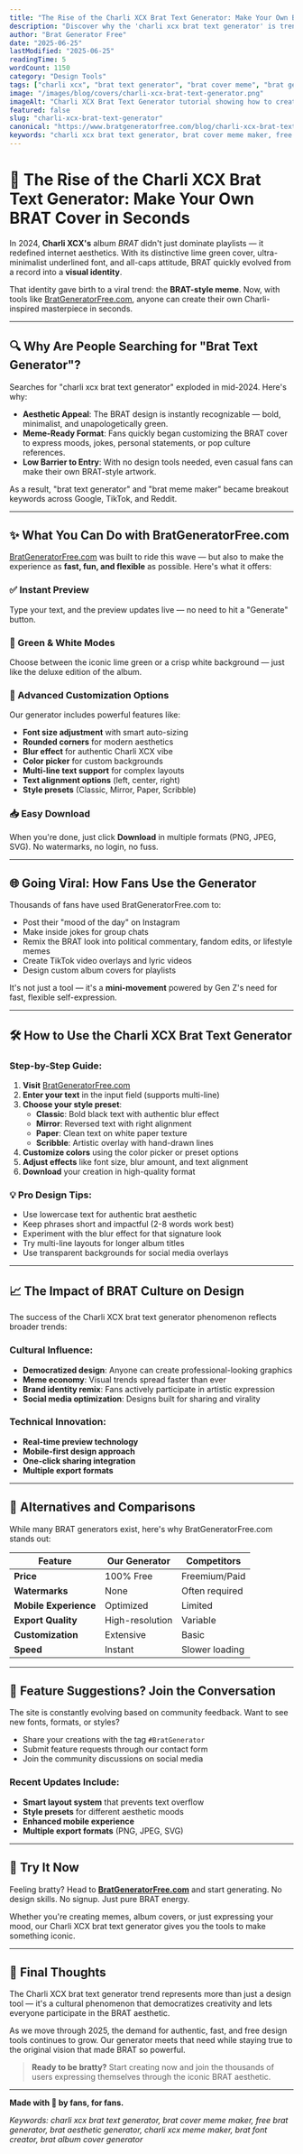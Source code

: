 ```yaml
---
title: "The Rise of the Charli XCX Brat Text Generator: Make Your Own BRAT Cover in Seconds"
description: "Discover why the 'charli xcx brat text generator' is trending and how you can use BratGeneratorFree.com to instantly create your own BRAT-style meme or artwork — no design skills needed."
author: "Brat Generator Free"
date: "2025-06-25"
lastModified: "2025-06-25"
readingTime: 5
wordCount: 1150
category: "Design Tools"
tags: ["charli xcx", "brat text generator", "brat cover meme", "brat generator", "brat font", "brat green background", "brat image maker", "charli xcx meme", "brat aesthetic", "free brat generator"]
image: "/images/blog/covers/charli-xcx-brat-text-generator.png"
imageAlt: "Charli XCX Brat Text Generator tutorial showing how to create custom BRAT album covers"
featured: false
slug: "charli-xcx-brat-text-generator"
canonical: "https://www.bratgeneratorfree.com/blog/charli-xcx-brat-text-generator"
keywords: "charli xcx brat text generator, brat cover meme maker, free brat generator, brat aesthetic generator, charli xcx meme maker"
---
```


# 💚 The Rise of the Charli XCX Brat Text Generator: Make Your Own BRAT Cover in Seconds

In 2024, **Charli XCX's** album *BRAT* didn't just dominate playlists — it redefined internet aesthetics. With its distinctive lime green cover, ultra-minimalist underlined font, and all-caps attitude, BRAT quickly evolved from a record into a **visual identity**.

That identity gave birth to a viral trend: the **BRAT-style meme**. Now, with tools like [BratGeneratorFree.com](https://www.bratgeneratorfree.com/), anyone can create their own Charli-inspired masterpiece in seconds.

---

## 🔍 Why Are People Searching for "Brat Text Generator"?

Searches for "charli xcx brat text generator" exploded in mid-2024. Here's why:

- **Aesthetic Appeal**: The BRAT design is instantly recognizable — bold, minimalist, and unapologetically green.
- **Meme-Ready Format**: Fans quickly began customizing the BRAT cover to express moods, jokes, personal statements, or pop culture references.
- **Low Barrier to Entry**: With no design tools needed, even casual fans can make their own BRAT-style artwork.

As a result, "brat text generator" and "brat meme maker" became breakout keywords across Google, TikTok, and Reddit.

---

## ✨ What You Can Do with BratGeneratorFree.com

[BratGeneratorFree.com](https://www.bratgeneratorfree.com/) was built to ride this wave — but also to make the experience as **fast, fun, and flexible** as possible. Here's what it offers:

### ✅ Instant Preview  
Type your text, and the preview updates live — no need to hit a "Generate" button.

### 🎨 Green & White Modes  
Choose between the iconic lime green or a crisp white background — just like the deluxe edition of the album.

### 🧰 Advanced Customization Options  
Our generator includes powerful features like:
- **Font size adjustment** with smart auto-sizing
- **Rounded corners** for modern aesthetics
- **Blur effect** for authentic Charli XCX vibe
- **Color picker** for custom backgrounds
- **Multi-line text support** for complex layouts
- **Text alignment options** (left, center, right)
- **Style presets** (Classic, Mirror, Paper, Scribble)

### 📥 Easy Download  
When you're done, just click **Download** in multiple formats (PNG, JPEG, SVG). No watermarks, no login, no fuss.

---

## 🌐 Going Viral: How Fans Use the Generator

Thousands of fans have used BratGeneratorFree.com to:
- Post their "mood of the day" on Instagram
- Make inside jokes for group chats
- Remix the BRAT look into political commentary, fandom edits, or lifestyle memes
- Create TikTok video overlays and lyric videos
- Design custom album covers for playlists

It's not just a tool — it's a **mini-movement** powered by Gen Z's need for fast, flexible self-expression.

---

## 🛠️ How to Use the Charli XCX Brat Text Generator

### Step-by-Step Guide:

1. **Visit** [BratGeneratorFree.com](https://www.bratgeneratorfree.com/)
2. **Enter your text** in the input field (supports multi-line)
3. **Choose your style preset**:
   - **Classic**: Bold black text with authentic blur effect
   - **Mirror**: Reversed text with right alignment
   - **Paper**: Clean text on white paper texture
   - **Scribble**: Artistic overlay with hand-drawn lines
4. **Customize colors** using the color picker or preset options
5. **Adjust effects** like font size, blur amount, and text alignment
6. **Download** your creation in high-quality format

### 💡 Pro Design Tips:
- Use lowercase text for authentic brat aesthetic
- Keep phrases short and impactful (2-8 words work best)
- Experiment with the blur effect for that signature look
- Try multi-line layouts for longer album titles
- Use transparent backgrounds for social media overlays

---

## 📈 The Impact of BRAT Culture on Design

The success of the Charli XCX brat text generator phenomenon reflects broader trends:

### Cultural Influence:
- **Democratized design**: Anyone can create professional-looking graphics
- **Meme economy**: Visual trends spread faster than ever
- **Brand identity remix**: Fans actively participate in artistic expression
- **Social media optimization**: Designs built for sharing and virality

### Technical Innovation:
- **Real-time preview technology**
- **Mobile-first design approach**
- **One-click sharing integration**
- **Multiple export formats**

---

## 🎯 Alternatives and Comparisons

While many BRAT generators exist, here's why BratGeneratorFree.com stands out:

| Feature | Our Generator | Competitors |
|---------|---------------|-------------|
| **Price** | 100% Free | Freemium/Paid |
| **Watermarks** | None | Often required |
| **Mobile Experience** | Optimized | Limited |
| **Export Quality** | High-resolution | Variable |
| **Customization** | Extensive | Basic |
| **Speed** | Instant | Slower loading |

---

## 🔮 Feature Suggestions? Join the Conversation

The site is constantly evolving based on community feedback. Want to see new fonts, formats, or styles? 

- Share your creations with the tag `#BratGenerator`
- Submit feature requests through our contact form
- Join the community discussions on social media

### Recent Updates Include:
- **Smart layout system** that prevents text overflow
- **Style presets** for different aesthetic moods
- **Enhanced mobile experience**
- **Multiple export formats** (PNG, JPEG, SVG)

---

## 🔗 Try It Now

Feeling bratty? Head to [**BratGeneratorFree.com**](https://www.bratgeneratorfree.com/) and start generating. No design skills. No signup. Just pure BRAT energy.

Whether you're creating memes, album covers, or just expressing your mood, our Charli XCX brat text generator gives you the tools to make something iconic.

---

## 🚀 Final Thoughts

The Charli XCX brat text generator trend represents more than just a design tool — it's a cultural phenomenon that democratizes creativity and lets everyone participate in the BRAT aesthetic.

As we move through 2025, the demand for authentic, fast, and free design tools continues to grow. Our generator meets that need while staying true to the original vision that made BRAT so powerful.

> **Ready to be bratty?** Start creating now and join the thousands of users expressing themselves through the iconic BRAT aesthetic.

---

**Made with 💚 by fans, for fans.**

*Keywords: charli xcx brat text generator, brat cover meme maker, free brat generator, brat aesthetic generator, charli xcx meme maker, brat font creator, brat album cover generator*
